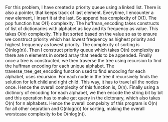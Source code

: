For this problem, I have created a priority queue using a linked list. There is also a pointer, that keeps track of last element. Everytime, I encounter a new element, I insert it at the last. So append has complexity of O(1). The pop function has O(1) complexity. The huffman_encoding takes constructs of list of dictionaries with alphabet as key and its frequency as value. This takes O(n) complexity. This list sorted based on the value so as to ensure we construct priority which has lowest frequency as highest priority and highest frequency as lowest priority. The complexity of sorting is O(nlog(n)). Then I construct priority queue which takes O(n) complexity as there are n elements in sorted array that needs to be appended. Finally once a tree is constructed, we then traverse the tree using recursion to find the huffman encoding for each unique alphabet.  The traverse_tree_get_encoding function used to find encoding for each alphabet, uses recursion. For each node in the tree it recursively finds the solution for left child and right child. This way, it has to travel all the nodes once. Hence the overall complexity of this function is, O(n). Finally using a dictinory of encoding for each alphabet, we then encode the string bit by bit and this operation has to make get query in the dictonary, which also takes O(n) for n alphabets. Hence the overall compelxity of this program is O(n) for all other oepration and O(nlog(n)) for sorting, making the overall worstcase complexity to be O(nlog(n)).